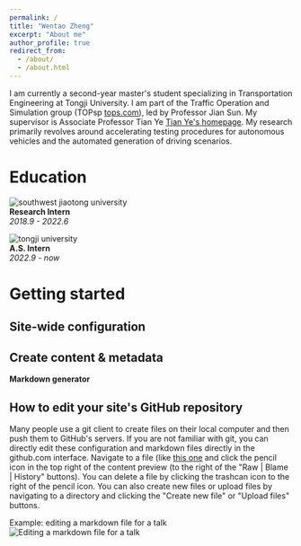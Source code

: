 ```yaml
---
permalink: /
title: "Wentao Zheng"
excerpt: "About me"
author_profile: true
redirect_from: 
  - /about/
  - /about.html
---
```


I am currently a second-year master's student specializing in Transportation Engineering at Tongji University. I am part of the Traffic Operation and Simulation group (TOPsp [tops.com](https://tops.tongji.edu.cn/)), led by Professor Jian Sun. My supervisor is Associate Professor Tian Ye [Tian Ye's homepage](https://tops.tongji.edu.cn/info/1031/1185.htm). My research primarily revolves around accelerating testing procedures for autonomous vehicles and the automated generation of driving scenarios.

Education
======
![southwest jiaotong university](swjtu.png)  
**Research Intern**  
*2018.9 - 2022.6*  

![tongji university](tongji.png)  
**A.S. Intern**  
*2022.9 - now*  

Getting started
======


Site-wide configuration
------


Create content & metadata
------


**Markdown generator**


How to edit your site's GitHub repository
------
Many people use a git client to create files on their local computer and then push them to GitHub's servers. If you are not familiar with git, you can directly edit these configuration and markdown files directly in the github.com interface. Navigate to a file (like [this one](https://github.com/academicpages/academicpages.github.io/blob/master/_talks/2012-03-01-talk-1.md) and click the pencil icon in the top right of the content preview (to the right of the "Raw | Blame | History" buttons). You can delete a file by clicking the trashcan icon to the right of the pencil icon. You can also create new files or upload files by navigating to a directory and clicking the "Create new file" or "Upload files" buttons. 

Example: editing a markdown file for a talk
![Editing a markdown file for a talk](/images/editing-talk.png)
